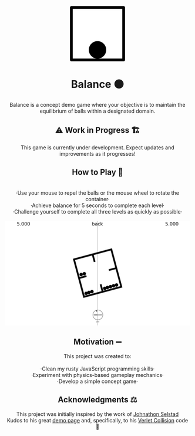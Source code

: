 <div align="center">
  <img src="assets/images/balance_logo_contrast.png" width="150">
</div>
<div align="center"><h1>Balance ⚫</h1></div>

<div align="center">
  Balance is a concept demo game where your objective is to maintain the equilibrium of balls within a designated domain.
</div>

## <div align="center">⚠️ Work in Progress 🏗️</div>
<div align="center">
  This game is currently under development. Expect updates and improvements as it progresses!
</div>

## <div align="center">How to Play 🔲</div>
<div align="center">
<br>·Use your mouse to repel the balls or the mouse wheel to rotate the container·
<br>·Achieve balance for 5 seconds to complete each level·
<br>·Challenge yourself to complete all three levels as quickly as possible·
<br><br>
</div>



<div align="center">
  <img src="assets/images/gameplay.png" alt="Gameplay Screenshot">
</div>

## <div align="center">Motivation ➖</div>
<div align="center">
  This project was created to:
</div>
<div align="center">
    <br>·Clean my rusty JavaScript programming skills·
    <br>·Experiment with physics-based gameplay mechanics·
    <br>·Develop a simple concept game·
</div>

## <div align="center">Acknowledgments ⚖️</div>
<div align="center">
  This project was initially inspired by the work of <a href="https://github.com/zalo" target="_blank">Johnathon Selstad</a>
</div>
<div align="center">
  Kudos to his great <a href="https://zalo.github.io/blog/constraints/" target="_blank">demo page</a> and, specifically, to his <a href="https://github.com/zalo/zalo.github.io/blob/master/assets/js/Constraints/VerletCollision.js" target="_blank">Verlet Collision</a> code 🤙
</div>
